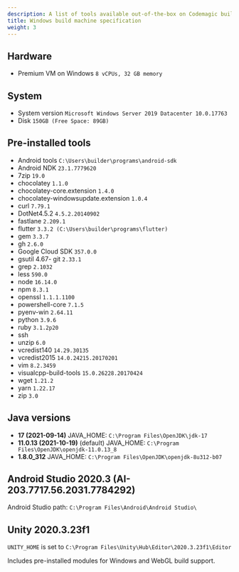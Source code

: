```yaml
---
description: A list of tools available out-of-the-box on Codemagic build machines.
title: Windows build machine specification
weight: 3
---
```


## Hardware

- Premium VM on Windows `8 vCPUs, 32 GB memory`

## System

- System version `Microsoft Windows Server 2019 Datacenter 10.0.17763`
- Disk `150GB (Free Space: 89GB)`

## Pre-installed tools

- Android tools `C:\Users\builder\programs\android-sdk`
- Android NDK `23.1.7779620`
- 7zip `19.0`
- chocolatey `1.1.0`
- chocolatey-core.extension `1.4.0`
- chocolatey-windowsupdate.extension `1.0.4`
- curl `7.79.1`
- DotNet4.5.2 `4.5.2.20140902`
- fastlane `2.209.1`
- flutter `3.3.2 (C:\Users\builder\programs\flutter)`
- gem `3.3.7`
- gh `2.6.0`
- Google Cloud SDK `357.0.0`
- gsutil 4.67- git `2.33.1`
- grep `2.1032`
- less `590.0`
- node `16.14.0`
- npm `8.3.1`
- openssl `1.1.1.1100`
- powershell-core `7.1.5`
- pyenv-win `2.64.11`
- python `3.9.6`
- ruby `3.1.2p20`
- ssh
- unzip `6.0`
- vcredist140 `14.29.30135`
- vcredist2015 `14.0.24215.20170201`
- vim `8.2.3459`
- visualcpp-build-tools `15.0.26228.20170424`
- wget `1.21.2`
- yarn `1.22.17`
- zip `3.0`

## Java versions
- **17 (2021-09-14)** JAVA_HOME: `C:\Program Files\OpenJDK\jdk-17`
- **11.0.13 (2021-10-19)** (default) JAVA_HOME: `C:\Program Files\OpenJDK\openjdk-11.0.13_8`
- **1.8.0_312** JAVA_HOME: `C:\Program Files\OpenJDK\openjdk-8u312-b07`

## Android Studio 2020.3 (AI-203.7717.56.2031.7784292)

Android Studio path: `C:\Program Files\Android\Android Studio\`

## Unity 2020.3.23f1

`UNITY_HOME` is set to `C:\Program Files\Unity\Hub\Editor\2020.3.23f1\Editor`

Includes pre-installed modules for Windows and WebGL build support.
